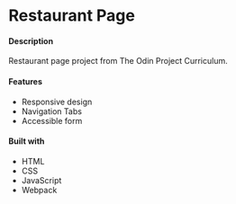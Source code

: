 # Restaurant Page


#### Description
Restaurant page project from The Odin Project Curriculum. 

#### Features
 * Responsive design
 * Navigation Tabs
 * Accessible form

#### Built with
 * HTML
 * CSS
 * JavaScript
 * Webpack
 
 

